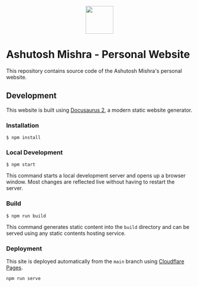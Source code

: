 <p align="center">
 <img src="https://raw.githubusercontent.com/pkosiec/website/main/static/img/logo.png" width="75">
</p>

# Ashutosh Mishra - Personal Website

This repository contains source code of the Ashutosh Mishra's personal website.

## Development

This website is built using [Docusaurus 2](https://docusaurus.io/), a modern static website generator.

### Installation

```
$ npm install
```

### Local Development

```
$ npm start
```

This command starts a local development server and opens up a browser window. Most changes are reflected live without having to restart the server.

### Build

```
$ npm run build
```

This command generates static content into the `build` directory and can be served using any static contents hosting service.

### Deployment

This site is deployed automatically from the `main` branch using [Cloudflare Pages](https://pages.cloudflare.com/).

`npm run serve`

